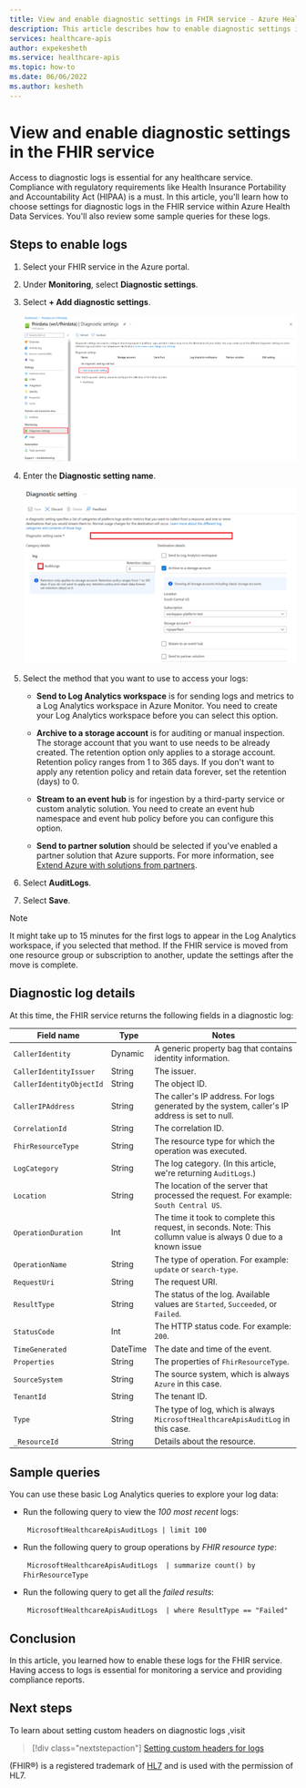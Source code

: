 ```yaml
---
title: View and enable diagnostic settings in FHIR service - Azure Health Data Services
description: This article describes how to enable diagnostic settings in FHIR service and review some sample queries for audit logs.
services: healthcare-apis
author: expekesheth
ms.service: healthcare-apis
ms.topic: how-to
ms.date: 06/06/2022
ms.author: kesheth
---
```


# View and enable diagnostic settings in the FHIR service

Access to diagnostic logs is essential for any healthcare service. Compliance with regulatory requirements like Health Insurance Portability and Accountability Act (HIPAA) is a must. In this article, you'll learn how to choose settings for diagnostic logs in the FHIR service within Azure Health Data Services. You'll also review some sample queries for these logs.

## Steps to enable logs

1. Select your FHIR service in the Azure portal.

2. Under **Monitoring**, select **Diagnostic settings**.

3. Select **+ Add diagnostic settings**.

   [ ![Screenshot of the diagnostic settings page in the Azure portal.](media/diagnostic-logs/fhir-diagnostic-settings-screen.png) ](media/diagnostic-logs/fhir-diagnostic-settings-screen.png#lightbox)

4. Enter the **Diagnostic setting name**.
 
   [ ![Screenshot of the destination details and the checkbox for enabling or disabling audit logs.](media/diagnostic-logs/fhir-diagnostic-settings-add.png) ](media/diagnostic-logs/fhir-diagnostic-settings-add.png#lightbox)

5. Select the method that you want to use to access your logs:

   - **Send to Log Analytics workspace** is for sending logs and metrics to a Log Analytics workspace in Azure Monitor. You need to create your Log Analytics workspace before you can select this option.
   
   - **Archive to a storage account** is for auditing or manual inspection. The storage account that you want to use needs to be already created. The retention option only applies to a storage account. Retention policy ranges from 1 to 365 days. If you don't want to apply any retention policy and retain data forever, set the retention (days) to 0.

   - **Stream to an event hub** is for ingestion by a third-party service or custom analytic solution. You need to create an event hub namespace and event hub policy before you can configure this option.
   
   - **Send to partner solution** should be selected if you've enabled a partner solution that Azure supports. For more information, see [Extend Azure with solutions from partners](../../partner-solutions/overview.md).

6. Select **AuditLogs**.

7. Select **Save**.

> [!NOTE]
> It might take up to 15 minutes for the first logs to appear in the Log Analytics workspace, if you selected that method. If the FHIR service is moved from one resource group or subscription to another, update the settings after the move is complete.


## Diagnostic log details

At this time, the FHIR service returns the following fields in a diagnostic log:

|Field name|Type|Notes|
|----------|----|-----|
|`CallerIdentity` |Dynamic|A generic property bag that contains identity information.|
|`CallerIdentityIssuer` | String| The issuer.|
|`CallerIdentityObjectId` | String| The object ID.|
|`CallerIPAddress` | String| The caller's IP address. For logs generated by the system, caller's IP address is set to null.|
|`CorrelationId` | String| The correlation ID.|
|`FhirResourceType` | String| The resource type for which the operation was executed.|
|`LogCategory` | String| The log category. (In this article, we're returning `AuditLogs`.)|
|`Location` | String| The location of the server that processed the request. For example: `South Central US`.|
|`OperationDuration` | Int| The time it took to complete this request, in seconds. Note: This collumn value is always 0 due to a known issue|
|`OperationName` | String| The type of operation. For example: `update` or `search-type`.|
|`RequestUri` | String| The request URI.|
|`ResultType` | String| The status of the log. Available values are `Started`, `Succeeded`, or `Failed`.|
|`StatusCode` | Int| The HTTP status code. For example: `200`.|
|`TimeGenerated` | DateTime| The date and time of the event.|
|`Properties` | String| The properties of `FhirResourceType`.|
|`SourceSystem` | String| The source system, which is always `Azure` in this case.|
|`TenantId` | String | The tenant ID.|
|`Type` | String| The type of log, which is always `MicrosoftHealthcareApisAuditLog` in this case.|
|`_ResourceId` | String| Details about the resource.|		
		
## Sample queries

You can use these basic Log Analytics queries to explore your log data:

- Run the following query to view the *100 most recent* logs:

  `
  MicrosoftHealthcareApisAuditLogs
  | limit 100`

- Run the following query to group operations by *FHIR resource type*:

  `
  MicrosoftHealthcareApisAuditLogs 
  | summarize count() by FhirResourceType`

- Run the following query to get all the *failed results*:

  `
  MicrosoftHealthcareApisAuditLogs 
  | where ResultType == "Failed"`	

## Conclusion
In this article, you learned how to enable these logs for the FHIR service. Having access to logs is essential for monitoring a service and providing compliance reports. 


## Next steps

To learn about setting custom headers on diagnostic logs ,visit 

>[!div class="nextstepaction"]
>[Setting custom headers for logs](use-custom-headers-diagnosticlog.md)	

(FHIR&#174;) is a registered trademark of [HL7](https://hl7.org/fhir/) and is used with the permission of HL7.
